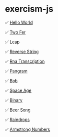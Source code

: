 # exercism-js

✅ [Hello World](http://exercism.io/exercises/javascript/hello-world/readme)

✅ [Two Fer](http://exercism.io/exercises/javascript/two-fer/readme)

✅ [Leap](http://exercism.io/exercises/javascript/leap/readme)

✅ [Reverse String](http://exercism.io/exercises/javascript/reverse-string/readme) 

✅ [Rna Transcription](http://exercism.io/exercises/javascript/rna-transcription/readme)

✅ [Pangram](http://exercism.io/exercises/javascript/pangram/readme)

✅ [Bob](http://exercism.io/exercises/javascript/bob/readme)

✅ [Space Age](http://exercism.io/exercises/javascript/space-age/readme)

✅ [Binary](http://exercism.io/exercises/javascript/binary/readme)

✅ [Beer Song](http://exercism.io/exercises/javascript/beer-song/readme)

✅ [Raindrops](http://exercism.io/exercises/javascript/raindrops/readme)

✅ [Armstrong Numbers](http://exercism.io/exercises/javascript/armstrong-numbers/readme)
